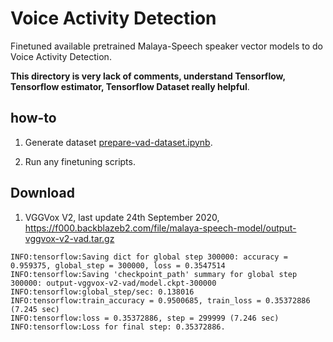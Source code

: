 # Voice Activity Detection

Finetuned available pretrained Malaya-Speech speaker vector models to do Voice Activity Detection.

**This directory is very lack of comments, understand Tensorflow, Tensorflow estimator, Tensorflow Dataset really helpful**.

## how-to

1. Generate dataset [prepare-vad-dataset.ipynb](prepare-vad-dataset.ipynb).

2. Run any finetuning scripts.

## Download

1. VGGVox V2, last update 24th September 2020, https://f000.backblazeb2.com/file/malaya-speech-model/output-vggvox-v2-vad.tar.gz

```
INFO:tensorflow:Saving dict for global step 300000: accuracy = 0.959375, global_step = 300000, loss = 0.3547514
INFO:tensorflow:Saving 'checkpoint_path' summary for global step 300000: output-vggvox-v2-vad/model.ckpt-300000
INFO:tensorflow:global_step/sec: 0.138016
INFO:tensorflow:train_accuracy = 0.9500685, train_loss = 0.35372886 (7.245 sec)
INFO:tensorflow:loss = 0.35372886, step = 299999 (7.246 sec)
INFO:tensorflow:Loss for final step: 0.35372886.
```